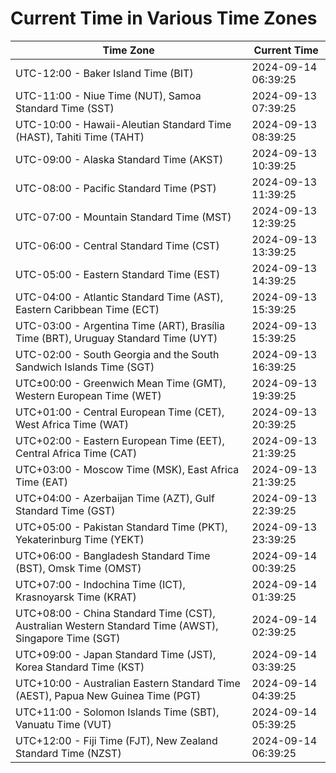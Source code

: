 # Current Time in Various Time Zones

| Time Zone | Current Time |
|-----------|--------------|
| UTC-12:00 - Baker Island Time (BIT) | 2024-09-14 06:39:25 |
| UTC-11:00 - Niue Time (NUT), Samoa Standard Time (SST) | 2024-09-13 07:39:25 |
| UTC-10:00 - Hawaii-Aleutian Standard Time (HAST), Tahiti Time (TAHT) | 2024-09-13 08:39:25 |
| UTC-09:00 - Alaska Standard Time (AKST) | 2024-09-13 10:39:25 |
| UTC-08:00 - Pacific Standard Time (PST) | 2024-09-13 11:39:25 |
| UTC-07:00 - Mountain Standard Time (MST) | 2024-09-13 12:39:25 |
| UTC-06:00 - Central Standard Time (CST) | 2024-09-13 13:39:25 |
| UTC-05:00 - Eastern Standard Time (EST) | 2024-09-13 14:39:25 |
| UTC-04:00 - Atlantic Standard Time (AST), Eastern Caribbean Time (ECT) | 2024-09-13 15:39:25 |
| UTC-03:00 - Argentina Time (ART), Brasília Time (BRT), Uruguay Standard Time (UYT) | 2024-09-13 15:39:25 |
| UTC-02:00 - South Georgia and the South Sandwich Islands Time (SGT) | 2024-09-13 16:39:25 |
| UTC±00:00 - Greenwich Mean Time (GMT), Western European Time (WET) | 2024-09-13 19:39:25 |
| UTC+01:00 - Central European Time (CET), West Africa Time (WAT) | 2024-09-13 20:39:25 |
| UTC+02:00 - Eastern European Time (EET), Central Africa Time (CAT) | 2024-09-13 21:39:25 |
| UTC+03:00 - Moscow Time (MSK), East Africa Time (EAT) | 2024-09-13 21:39:25 |
| UTC+04:00 - Azerbaijan Time (AZT), Gulf Standard Time (GST) | 2024-09-13 22:39:25 |
| UTC+05:00 - Pakistan Standard Time (PKT), Yekaterinburg Time (YEKT) | 2024-09-13 23:39:25 |
| UTC+06:00 - Bangladesh Standard Time (BST), Omsk Time (OMST) | 2024-09-14 00:39:25 |
| UTC+07:00 - Indochina Time (ICT), Krasnoyarsk Time (KRAT) | 2024-09-14 01:39:25 |
| UTC+08:00 - China Standard Time (CST), Australian Western Standard Time (AWST), Singapore Time (SGT) | 2024-09-14 02:39:25 |
| UTC+09:00 - Japan Standard Time (JST), Korea Standard Time (KST) | 2024-09-14 03:39:25 |
| UTC+10:00 - Australian Eastern Standard Time (AEST), Papua New Guinea Time (PGT) | 2024-09-14 04:39:25 |
| UTC+11:00 - Solomon Islands Time (SBT), Vanuatu Time (VUT) | 2024-09-14 05:39:25 |
| UTC+12:00 - Fiji Time (FJT), New Zealand Standard Time (NZST) | 2024-09-14 06:39:25 |

